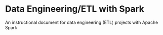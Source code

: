 # Data Engineering/ETL with Spark
An instructional document for data engineering (ETL) projects with Apache Spark
